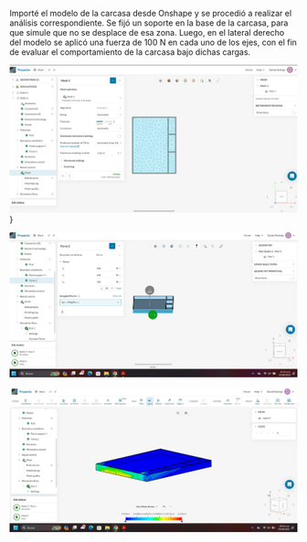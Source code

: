 Importé el modelo de la carcasa desde Onshape y se procedió a realizar el análisis correspondiente. Se fijó un soporte en la base de la carcasa, para que simule que no se desplace de esa zona. Luego, en el lateral derecho del modelo se aplicó una fuerza de 100 N en cada uno de los ejes, con el fin de evaluar el comportamiento de la carcasa bajo dichas cargas.

![Enmallado](https://github.com/MichaelGese202/GRUPO1-PI-1/blob/main/Imagenes/DanielLab.jpg)}

![Fuerza y soporte fijo](https://github.com/MichaelGese202/GRUPO1-PI-1/blob/main/Imagenes/DanielHermozaModuloMecanico2.jpg)

![Corriendo la simulación](https://github.com/MichaelGese202/GRUPO1-PI-1/blob/main/Imagenes/DanielHermozaModuloMecanico.jpg)
 
